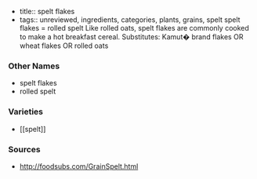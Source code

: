 - title:: spelt flakes
- tags:: unreviewed, ingredients, categories, plants, grains, spelt
spelt flakes = rolled spelt Like rolled oats, spelt flakes are commonly cooked to make a hot breakfast cereal. Substitutes: Kamut� brand flakes OR wheat flakes OR rolled oats

### Other Names

* spelt flakes
* rolled spelt

### Varieties

* [[spelt]]

### Sources
* http://foodsubs.com/GrainSpelt.html
